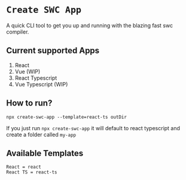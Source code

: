 # `Create SWC App`

A quick CLI tool to get you up and running with the blazing fast swc compiler.

## Current supported Apps

1. React
2. Vue (WIP)
3. React Typescript
4. Vue Typescript (WIP)

## How to run?

```
npx create-swc-app --template=react-ts outDir
```

If you just run `npx create-swc-app` it will default to react typescript and create a folder called `my-app`

## Available Templates

```
React = react
React TS = react-ts
```
